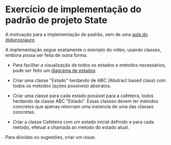 # Exercício de implementação do padrão de projeto **State**

A motivação para a implementação do padrão, vem de uma [aula do @dunossauro](https://www.youtube.com/watch?v=6kNXFCoQBl0&t=3364s)

A implementação segue exatamente o exemplo do vídeo, usando classes, embora possa ser feita de outra forma.

* Para facilitar a visualização de todos os estados e metodos necessários, pode ser feito um [diagrama de estados](http://blog.pucsp.br/gems/2016/05/31/gems-256/)

* Criar uma classe "Estado" herdando de ABC (Abstract based class) com todos os metodos (ações possíveis) abstratos.  

* Criar uma classe para cada estado possível para a cafeteira, todos herdando da classe ABC "Estado". Essas classes devem ter metodos concretos que apenas retornam uma instancia de uma das classes concretas.

* Criar a classe Cafeteira com um estado inicial definido e para cada metodo, efetual a chamada ao metodo do estado atual.

Para dúvidas ou sugestões, criar um issue.
